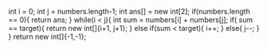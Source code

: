 int i = 0;
int j = numbers.length-1;
int ans[] = new int[2];
if(numbers.length == 0){
return ans;
}
while(i < j){
int sum = numbers[i] + numbers[j];
if( sum == target){
return new int[]{i+1, j+1};
}
else if(sum < target){
i++;
}
else{
j--;
}
}
return new int[]{-1,-1};